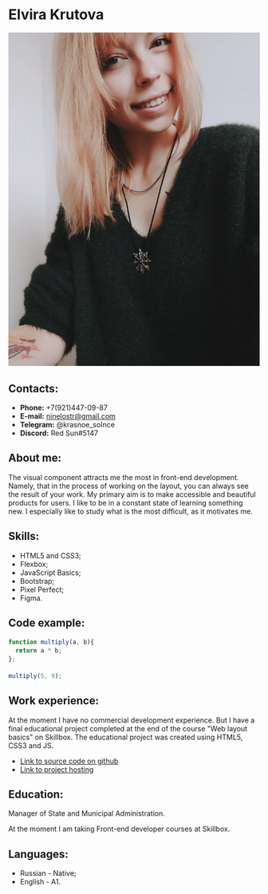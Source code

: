 # Elvira Krutova
![Photo](./img/photo-cv.jpg "My photo")

## Contacts:
* **Phone:** +7(921)447-09-87
* **E-mail:** ninelostr@gmail.com
* **Telegram:** @krasnoe_soInce
* **Discord:** Red Sun#5147

## About me:
The visual component attracts me the most in front-end development. Namely, that in the process of working on the layout, you can always see the result of your work.
My primary aim is to make accessible and beautiful products for users.
I like to be in a constant state of learning something new. I especially like to study what is the most difficult, as it motivates me.

## Skills:
* HTML5 and CSS3;
* Flexbox;
* JavaScript Basics;
* Bootstrap;
* Pixel Perfect;
* Figma.

## Code example: 
```javascript
function multiply(a, b){
  return a * b;
};

multiply(5, 9);
```

## Work experience:
At the moment I have no commercial development experience. But I have a final educational project completed at the end of the course "Web layout basics" on Skillbox. The educational project was created using HTML5, CSS3 and JS.
* [Link to source code on github](https://github.com/Elvira-del/blanchard-gallery)
* [Link to project hosting](http://blanchard-gallery.tw-team.com/)

## Education:
Manager of State and Municipal Administration. 

At the moment I am taking Front-end developer courses at Skillbox.

## Languages:
* Russian - Native;
* English - A1.
